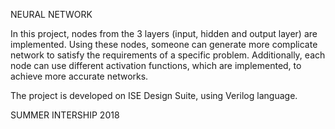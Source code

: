 NEURAL NETWORK

In this project, nodes from the 3 layers (input, hidden and output layer) are implemented. Using these nodes, someone can generate more complicate network to satisfy the requirements of a specific problem. Additionally, each node can use different activation functions, which are implemented, to achieve more accurate networks.

The project is developed on ISE Design Suite, using Verilog language.

SUMMER INTERSHIP 2018
